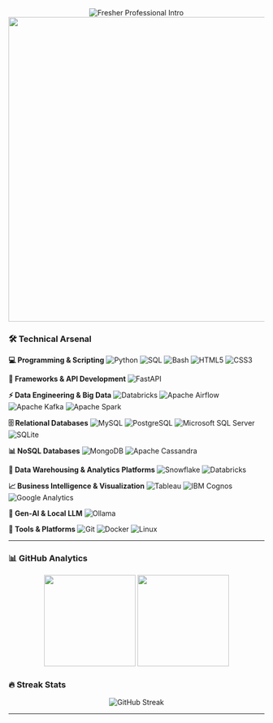 <div align="center">
  <img src="https://readme-typing-svg.herokuapp.com/?font=Fira+Code&size=22&duration=3000&pause=1000&color=00D9FF&center=true&vCenter=true&width=900&lines=Aspiring+Analytics+Engineer+%26+Data+Engineer;Strong+foundation+in+Python%2C+SQL%2C+%26+Big+Data+analytics;Learning+to+design+%26+build+scalable+ETL%2FELT+pipelines;Passionate+about+transforming+raw+data+into+insights;Developing+skills+in+workflow+optimization+%26+efficiency;Building+expertise+in+data+modeling+best+practices;Eager+to+enable+self-service+analytics+%26+data+quality;Exploring+automated+data+processing+solutions;Creating+dashboards+%26+visualizations+using+Tableau;Ready+to+leverage+data+for+business+intelligence" alt="Fresher Professional Intro" />
</div>

<div align="center">
  <img src="https://user-images.githubusercontent.com/74038190/225813708-98b745f2-7d22-48cf-9150-083f1b00d6c9.gif" width="600">
</div>

### 🛠️ Technical Arsenal

**💻 Programming & Scripting**
![Python](https://img.shields.io/badge/Python-3776AB?style=for-the-badge&logo=python&logoColor=white)
![SQL](https://img.shields.io/badge/SQL-336791?style=for-the-badge&logo=postgresql&logoColor=white)
![Bash](https://img.shields.io/badge/Bash-4EAA25?style=for-the-badge&logo=gnu-bash&logoColor=white)
![HTML5](https://img.shields.io/badge/HTML5-E34F26?style=for-the-badge&logo=html5&logoColor=white)
![CSS3](https://img.shields.io/badge/CSS3-1572B6?style=for-the-badge&logo=css3&logoColor=white)

**🚀 Frameworks & API Development**
![FastAPI](https://img.shields.io/badge/FastAPI-009688?style=for-the-badge&logo=FastAPI&logoColor=white)

**⚡ Data Engineering & Big Data**
![Databricks](https://img.shields.io/badge/Databricks-FF3621?style=for-the-badge&logo=Databricks&logoColor=white)
![Apache Airflow](https://img.shields.io/badge/Apache%20Airflow-017CEE?style=for-the-badge&logo=Apache%20Airflow&logoColor=white)
![Apache Kafka](https://img.shields.io/badge/Apache%20Kafka-231F20?style=for-the-badge&logo=apache-kafka&logoColor=white)
![Apache Spark](https://img.shields.io/badge/Apache%20Spark-E25A1C?style=for-the-badge&logo=apache-spark&logoColor=white)

**🗄️ Relational Databases**
![MySQL](https://img.shields.io/badge/MySQL-4479A1?style=for-the-badge&logo=mysql&logoColor=white)
![PostgreSQL](https://img.shields.io/badge/PostgreSQL-336791?style=for-the-badge&logo=postgresql&logoColor=white)
![Microsoft SQL Server](https://img.shields.io/badge/Microsoft%20SQL%20Server-CC2927?style=for-the-badge&logo=microsoft%20sql%20server&logoColor=white)
![SQLite](https://img.shields.io/badge/SQLite-003B57?style=for-the-badge&logo=sqlite&logoColor=white)

**📊 NoSQL Databases**
![MongoDB](https://img.shields.io/badge/MongoDB-47A248?style=for-the-badge&logo=mongodb&logoColor=white)
![Apache Cassandra](https://img.shields.io/badge/Apache%20Cassandra-1287B1?style=for-the-badge&logo=apache-cassandra&logoColor=white)

**🏢 Data Warehousing & Analytics Platforms**
![Snowflake](https://img.shields.io/badge/Snowflake-29B5E8?style=for-the-badge&logo=snowflake&logoColor=white)
![Databricks](https://img.shields.io/badge/Databricks%20Lakehouse-FF3621?style=for-the-badge&logo=Databricks&logoColor=white)

**📈 Business Intelligence & Visualization**
![Tableau](https://img.shields.io/badge/Tableau-E97627?style=for-the-badge&logo=Tableau&logoColor=white)
![IBM Cognos](https://img.shields.io/badge/IBM%20Cognos-052FAD?style=for-the-badge&logo=ibm&logoColor=white)
![Google Analytics](https://img.shields.io/badge/Google%20Looker-4285F4?style=for-the-badge&logo=google&logoColor=white)

**🤖 Gen-AI & Local LLM**
![Ollama](https://img.shields.io/badge/Ollama-000000?style=for-the-badge&logo=ollama&logoColor=white)

**🔧 Tools & Platforms**
![Git](https://img.shields.io/badge/Git-F05032?style=for-the-badge&logo=git&logoColor=white)
![Docker](https://img.shields.io/badge/Docker-2496ED?style=for-the-badge&logo=docker&logoColor=white)
![Linux](https://img.shields.io/badge/Linux-FCC624?style=for-the-badge&logo=linux&logoColor=black)

---

### 📊 GitHub Analytics
<div align="center">
  <img height="180em" src="https://github-readme-stats.vercel.app/api?username=akshatDE&show_icons=true&theme=dark&include_all_commits=true&count_private=true&hide_border=true"/>
  <img height="180em" src="https://github-readme-stats.vercel.app/api/top-langs/?username=akshatDE&layout=compact&langs_count=8&theme=dark&hide_border=true"/>
</div>

### 🔥 Streak Stats
<div align="center">
  <img src="https://github-readme-streak-stats.herokuapp.com/?user=akshatDE&theme=dark&hide_border=true" alt="GitHub Streak" />
</div>

---
